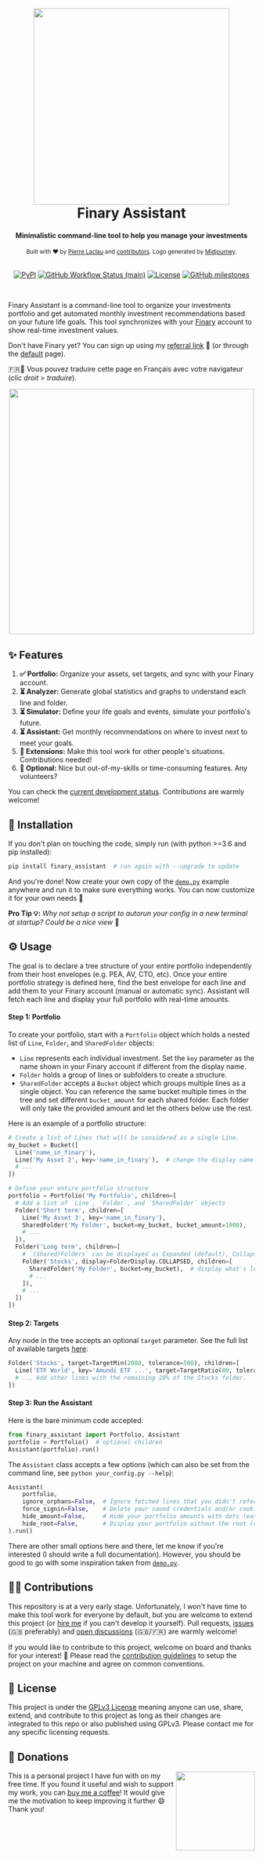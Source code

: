 <h1 align="center">
  <a href="https://github.com/MadeInPierre/finary_assistant">
    <img src="https://github.com/MadeInPierre/finary_assistant/raw/main/doc/logo_assistant_transparent.png" width="400" />
  </a>
  <br>Finary Assistant<br>
</h1>

<div align="center">
  <h4>Minimalistic command-line tool to help you manage your investments</h4>

  <sub>Built with ❤︎ by <a href="https://www.buymeacoffee.com/MadeInPierre">Pierre Laclau</a> and <a href="https://github.com/MadeInPierre/finary_assistant/graphs/contributors">contributors</a>. Logo generated by <a href="https://midjourney.com">Midjourney</a>.</sub>

  <br><a href="https://pypi.org/project/finary-assistant/"><img alt="PyPI" src="https://img.shields.io/pypi/v/finary-assistant?style=flat-square"></a>
  <a href="https://github.com/MadeInPierre/finary_assistant/actions/workflows/semantic-release.yml"><img alt="GitHub Workflow Status (main)" src="https://img.shields.io/github/actions/workflow/status/madeinpierre/finary_assistant/semantic-release.yml?branch=main&style=flat-square"></a>
  <a href="https://github.com/MadeInPierre/finary_assistant/blob/main/LICENSE"><img alt="License" src="https://img.shields.io/github/license/madeinpierre/finary_assistant?style=flat-square"></a>
  <a href="https://github.com/MadeInPierre/finary_assistant/milestones"><img alt="GitHub milestones" src="https://img.shields.io/github/milestones/open/madeinpierre/finary_assistant?color=green&label=milestones&style=flat-square&color=brightgreen"></a>

  <br>
</div>

Finary Assistant is a command-line tool to organize your investments portfolio and get automated monthly investment recommendations based on your future life goals.
This tool synchronizes with your [Finary](https://finary.com/) account to show real-time investment values.

Don't have Finary yet? You can sign up using my [referral link](https://finary.com/referral/f8d349c922d1e1c8f0d2) 🌹 (or through the [default](https://finary.com/signup) page).

🇫🇷🥖 Vous pouvez traduire cette page en Français avec votre navigateur (_clic droit > traduire_).

<p align="center">
  <img src="https://github.com/MadeInPierre/finary_assistant/raw/main/doc/screenshot.png" width="500" />
</p>

## ✨ Features

1. **✅ Portfolio:** Organize your assets, set targets, and sync with your Finary account.
2. **⏳ Analyzer:** Generate global statistics and graphs to understand each line and folder.
3. **⏳ Simulator:** Define your life goals and events, simulate your portfolio's future.
4. **⏳ Assistant:** Get monthly recommendations on where to invest next to meet your goals.
5. **🙏 Extensions:** Make this tool work for other people's situations. Contributions needed!
6. **🙏 Optional:** Nice but out-of-my-skills or time-consuming features. Any volunteers?

You can check the [current development status](https://github.com/users/MadeInPierre/projects/4). Contributions are warmly welcome!

## 🚀 Installation
If you don't plan on touching the code, simply run (with python >=3.6 and pip installed):
```sh
pip install finary_assistant  # run again with --upgrade to update
```

And you're done! Now create your own copy of the [`demo.py`](https://github.com/MadeInPierre/finary_assistant/blob/main/examples/demo.py) example anywhere and run it to make sure everything works. You can now customize it for your own needs 🚀

**Pro Tip 💡:** _Why not setup a script to autorun your config in a new terminal at startup? Could be a nice view_ 🤭

## ⚙️ Usage
The goal is to declare a tree structure of your entire portfolio independently from their host envelopes (e.g. PEA, AV, CTO, etc). Once your entire portfolio strategy is defined here, find the best envelope for each line and add them to your Finary account (manual or automatic sync). Assistant will fetch each line and display your full portfolio with real-time amounts.

#### Step 1: Portfolio

To create your portfolio, start with a `Portfolio` object which holds a nested list of `Line`, `Folder`, and `SharedFolder` objects:
- `Line` represents each individual investment. Set the `key` parameter as the name shown in your Finary account if different from the display name.
- `Folder` holds a group of lines or subfolders to create a structure.
- `SharedFolder` accepts a `Bucket` object which groups multiple lines as a single object. You can reference the same bucket multiple times in the tree and set different `bucket_amount` for each shared folder. Each folder will only take the provided amount and let the others below use the rest.

Here is an example of a portfolio structure:
```python
# Create a list of Lines that will be considered as a single Line.
my_bucket = Bucket([
  Line('name_in_finary'),
  Line('My Asset 2', key='name_in_finary'),  # change the display name
  # ...
])

# Define your entire portfolio structure
portfolio = Portfolio('My Portfolio', children=[
  # Add a list of `Line`, `Folder`, and `SharedFolder` objects
  Folder('Short term', children=[
    Line('My Asset 3', key='name_in_finary'),
    SharedFolder('My Folder', bucket=my_bucket, bucket_amount=1000),
    # ...
  ]),
  Folder('Long term', children=[
    # `(Shared)Folders` can be displayed as Expanded (default), Collapsed, or as a Line
    Folder('Stocks', display=FolderDisplay.COLLAPSED, children=[
      SharedFolder('My Folder', bucket=my_bucket),  # display what's left in the bucket
      # ...
    ]),
    # ...
  ])
])
```

#### Step 2: Targets
Any node in the tree accepts an optional `target` parameter. See the full list of available targets [here](https://github.com/MadeInPierre/finary_assistant/blob/main/finary_assistant/portfolio/targets.py):

```python
Folder('Stocks', target=TargetMin(2000, tolerance=500), children=[
  Line('ETF World', key='Amundi ETF ...', target=TargetRatio(80, tolerance=5)),
  # ... Add other lines with the remaining 20% of the Stocks folder.
])
```

#### Step 3: Run the Assistant
Here is the bare minimum code accepted:
```python
from finary_assistant import Portfolio, Assistant
portfolio = Portfolio()  # optional children
Assistant(portfolio).run()
```

The `Assistant` class accepts a few options (which can also be set from the command line, see `python your_config.py --help`):
```python
Assistant(
    portfolio,
    ignore_orphans=False,  # Ignore fetched lines that you didn't reference in your portfolio.
    force_signin=False,    # Delete your saved credentials and/or cookies session.
    hide_amount=False,     # Hide your portfolio amounts with dots (easier to share).
    hide_root=False,       # Display your portfolio without the root (cosmetic preference).
).run()
```

There are other small options here and there, let me know if you're interested (I should write a full documentation). However, you should be good to go with some inspiration taken from [`demo.py`](https://github.com/MadeInPierre/finary_assistant/blob/main/examples/demo.py).

## 👨‍💻 Contributions
This repository is at a very early stage. Unfortunately, I won't have time to make this tool work for everyone by default, but you are welcome to extend this project (or [hire me](https://www.buymeacoffee.com/MadeInPierre/commissions) if you can't develop it yourself). Pull requests, [issues](https://github.com/MadeInPierre/finary_assistant/issues/new) (🇬🇧 preferably) and [open discussions](https://github.com/MadeInPierre/finary_assistant/discussions/new) (🇬🇧/🇫🇷) are warmly welcome!

If you would like to contribute to this project, welcome on board and thanks for your interest! 🎉 Please read the [contribution guidelines](https://github.com/MadeInPierre/finary_assistant/blob/main/CONTRIBUTING.md) to setup the project on your machine and agree on common conventions.

## 📄 License
This project is under the [GPLv3 License](https://github.com/MadeInPierre/finary_assistant/blob/main/LICENSE) meaning anyone can use, share, extend, and contribute to this project as long as their changes are integrated to this repo or also published using GPLv3. Please contact me for any specific licensing requests.

## 💌 Donations
[<img align="right" src="https://www.mathisplumail.com/wp-content/uploads/2021/04/coffee.png" width="161" />](https://www.buymeacoffee.com/MadeInPierre)
This is a personal project I have fun with on my free time. If you found it useful and wish to support my work, you can [buy me a coffee](https://www.buymeacoffee.com/MadeInPierre)! It would give me the motivation to keep improving it further :smile: Thank you!

<!-- Breaking: :boom:

Minor: :sparkles::children_crossing::lipstick::iphone::egg::chart_with_upwards_trend:

Patch: :ambulance::lock::bug::zap::goal_net::alien::wheelchair::speech_balloon::mag::apple::penguin::checkered_flag::robot::green_apple: -->

